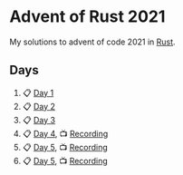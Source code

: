 # Advent of Rust 2021

My solutions to advent of code 2021 in [Rust](https://www.rust-lang.org/).

## Days

1. :clipboard: [Day 1](https://github.com/k0nserv/advent-of-rust-2021/blob/main/src/day01.rs)
1. :clipboard: [Day 2](https://github.com/k0nserv/advent-of-rust-2021/blob/main/src/day02.rs)
1. :clipboard: [Day 3](https://github.com/k0nserv/advent-of-rust-2021/blob/main/src/day03.rs)
1. :clipboard: [Day 4](https://github.com/k0nserv/advent-of-rust-2021/blob/main/src/day04.rs), :tv: [Recording](https://www.twitch.tv/videos/1223707642)
1. :clipboard: [Day 5](https://github.com/k0nserv/advent-of-rust-2021/blob/main/src/day05.rs), :tv: [Recording](https://www.twitch.tv/videos/1224768008)
1. :clipboard: [Day 5](https://github.com/k0nserv/advent-of-rust-2021/blob/main/src/day06.rs), :tv: [Recording](https://www.twitch.tv/videos/1226014791)

